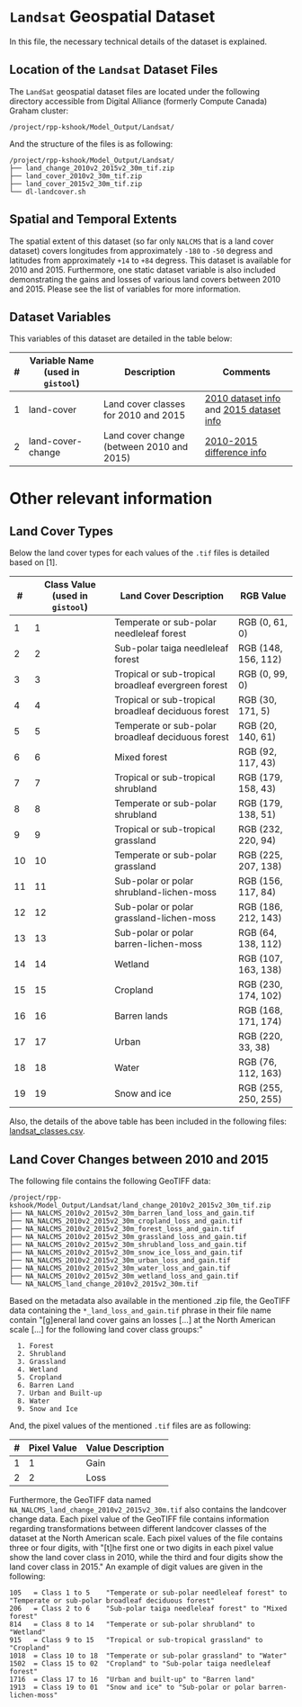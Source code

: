 # `Landsat` Geospatial Dataset
In this file, the necessary technical details of the dataset is explained.

## Location of the `Landsat` Dataset Files
The `LandSat` geospatial dataset files are located under the following directory accessible from Digital Alliance (formerly Compute Canada) Graham cluster:

```console
/project/rpp-kshook/Model_Output/Landsat/
```

And the structure of the files is as following:

```console
/project/rpp-kshook/Model_Output/Landsat/
├── land_change_2010v2_2015v2_30m_tif.zip 
├── land_cover_2010v2_30m_tif.zip
├── land_cover_2015v2_30m_tif.zip
└── dl-landcover.sh
```

## Spatial and Temporal Extents

The spatial extent of this dataset (so far only `NALCMS` that is a land cover dataset) covers longitudes from approximately `-180` to `-50` degress and latitudes from approximately `+14` to `+84` degress. This dataset is available for 2010 and 2015. Furthermore, one static dataset variable is also included demonstrating the gains and losses of various land covers between 2010 and 2015. Please see the list of variables for more information.

## Dataset Variables
This variables of this dataset are detailed in the table below:

|#	|Variable Name (used in `gistool`)	|Description					|Comments	|
|-------|---------------------------------------|-----------------------------------------------|---------------|
|1      |land-cover				|Land cover classes for 2010 and 2015		|[2010 dataset info](http://www.cec.org/north-american-environmental-atlas/land-cover-2010-landsat-30m/) and [2015 dataset info](http://www.cec.org/north-american-environmental-atlas/land-cover-30m-2015-landsat-and-rapideye/)|
|2	|land-cover-change			|Land cover change (between 2010 and 2015)	|[2010-2015 difference info](http://www.cec.org/north-american-environmental-atlas/land-cover-change-30m-2010-2015-landsat/)|


# Other relevant information
## Land Cover Types
Below the land cover types for each values of the `.tif` files is detailed based on [1].

|#      |Class Value (used in `gistool`)	|Land Cover Description						|RGB Value		|
|-------|---------------------------------------|---------------------------------------------------------------|-----------------------|
|1	|1					|Temperate or sub-polar needleleaf forest			|RGB (0, 61, 0)		|
|2	|2					|Sub-polar taiga needleleaf forest				|RGB (148, 156, 112)	|
|3	|3					|Tropical or sub-tropical broadleaf evergreen forest		|RGB (0, 99, 0)		|
|4	|4					|Tropical or sub-tropical broadleaf deciduous forest		|RGB (30, 171, 5)	|
|5	|5					|Temperate or sub-polar broadleaf deciduous forest		|RGB (20, 140, 61)	|
|6	|6					|Mixed forest							|RGB (92, 117, 43)	|
|7	|7					|Tropical or sub-tropical shrubland				|RGB (179, 158, 43)	|
|8	|8					|Temperate or sub-polar shrubland				|RGB (179, 138, 51)	|
|9	|9					|Tropical or sub-tropical grassland				|RGB (232, 220, 94)	|
|10	|10					|Temperate or sub-polar grassland				|RGB (225, 207, 138)	|
|11	|11					|Sub-polar or polar shrubland-lichen-moss			|RGB (156, 117, 84)	|
|12	|12					|Sub-polar or polar grassland-lichen-moss			|RGB (186, 212, 143)	|
|13	|13					|Sub-polar or polar barren-lichen-moss				|RGB (64, 138, 112)	|
|14	|14					|Wetland							|RGB (107, 163, 138)	|
|15	|15					|Cropland							|RGB (230, 174, 102)	|
|16	|16					|Barren lands							|RGB (168, 171, 174)	|
|17	|17					|Urban								|RGB (220, 33, 38)	|
|18	|18					|Water								|RGB (76, 112, 163)	|
|19	|19					|Snow and ice							|RGB (255, 250, 255)	|

Also, the details of the above table has been included in the following files: [landsat_classes.csv](./landsat_classes.csv).

## Land Cover Changes between 2010 and 2015
The following file contains the following GeoTIFF data:
```console
/project/rpp-kshook/Model_Output/Landsat/land_change_2010v2_2015v2_30m_tif.zip
├── NA_NALCMS_2010v2_2015v2_30m_barren_land_loss_and_gain.tif
├── NA_NALCMS_2010v2_2015v2_30m_cropland_loss_and_gain.tif
├── NA_NALCMS_2010v2_2015v2_30m_forest_loss_and_gain.tif
├── NA_NALCMS_2010v2_2015v2_30m_grassland_loss_and_gain.tif
├── NA_NALCMS_2010v2_2015v2_30m_shrubland_loss_and_gain.tif
├── NA_NALCMS_2010v2_2015v2_30m_snow_ice_loss_and_gain.tif
├── NA_NALCMS_2010v2_2015v2_30m_urban_loss_and_gain.tif
├── NA_NALCMS_2010v2_2015v2_30m_water_loss_and_gain.tif
├── NA_NALCMS_2010v2_2015v2_30m_wetland_loss_and_gain.tif
└── NA_NALCMS_land_change_2010v2_2015v2_30m.tif
```

Based on the metadata also available in the mentioned .zip file, the GeoTIFF data containing the `*_land_loss_and_gain.tif` phrase in their file name contain "[g]eneral land cover gains an losses [...] at the North American scale [...] for the following land cover class groups:"
```
  1. Forest
  2. Shrubland
  3. Grassland
  4. Wetland
  5. Cropland
  6. Barren Land
  7. Urban and Built-up
  8. Water
  9. Snow and Ice   
```

And, the pixel values of the mentioned `.tif` files are as following:

|#	|Pixel Value |Value Description |
|-------|------------|------------------|
|1	|1	     |Gain	        |
|2	|2	     |Loss	        |

Furthermore, the GeoTIFF data named `NA_NALCMS_land_change_2010v2_2015v2_30m.tif` also contains the landcover change data. Each pixel value of the GeoTIFF file contains information regarding transformations between different landcover classes of the dataset at the North American scale. Each pixel values of the file contains three or four digits, with "[t]he first one or two digits in each pixel value show the land cover class in 2010, while the third and four digits show the land cover class in 2015." An example of digit values are given in the following:

```
105   = Class 1 to 5	"Temperate or sub-polar needleleaf forest" to "Temperate or sub-polar broadleaf deciduous forest"
206   = Class 2 to 6	"Sub-polar taiga needleleaf forest" to "Mixed forest"
814   = Class 8 to 14	"Temperate or sub-polar shrubland" to "Wetland"
915   = Class 9 to 15	"Tropical or sub-tropical grassland" to "Cropland"
1018  = Class 10 to 18	"Temperate or sub-polar grassland" to "Water"
1502  = Class 15 to 02	"Cropland" to "Sub-polar taiga needleleaf forest"
1716  = Class 17 to 16	"Urban and built-up" to "Barren land"
1913  = Class 19 to 01	"Snow and ice" to "Sub-polar or polar barren-lichen-moss"
```
